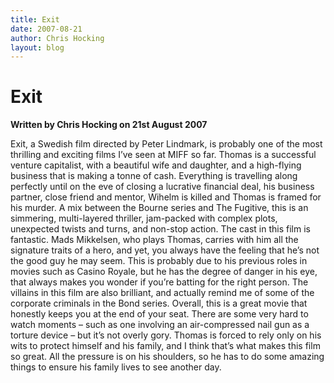 ```yaml
---
title: Exit
date: 2007-08-21
author: Chris Hocking
layout: blog
---
```

# Exit

**Written by Chris Hocking on 21st August 2007**

Exit, a Swedish film directed by Peter Lindmark, is probably one of the most thrilling and exciting films I’ve seen at MIFF so far. Thomas is a successful venture capitalist, with a beautiful wife and daughter, and a high-flying business that is making a tonne of cash. Everything is travelling along perfectly until on the eve of closing a lucrative financial deal, his business partner, close friend and mentor, Wihelm is killed and Thomas is framed for his murder. A mix between the Bourne series and The Fugitive, this is an simmering, multi-layered thriller, jam-packed with complex plots, unexpected twists and turns, and non-stop action. The cast in this film is fantastic. Mads Mikkelsen, who plays Thomas, carries with him all the signature traits of a hero, and yet, you always have the feeling that he’s not the good guy he may seem. This is probably due to his previous roles in movies such as Casino Royale, but he has the degree of danger in his eye, that always makes you wonder if you’re batting for the right person. The villains in this film are also brilliant, and actually remind me of some of the corporate criminals in the Bond series. Overall, this is a great movie that honestly keeps you at the end of your seat. There are some very hard to watch moments – such as one involving an air-compressed nail gun as a torture device – but it’s not overly gory. Thomas is forced to rely only on his wits to protect himself and his family, and I think that’s what makes this film so great. All the pressure is on his shoulders, so he has to do some amazing things to ensure his family lives to see another day.